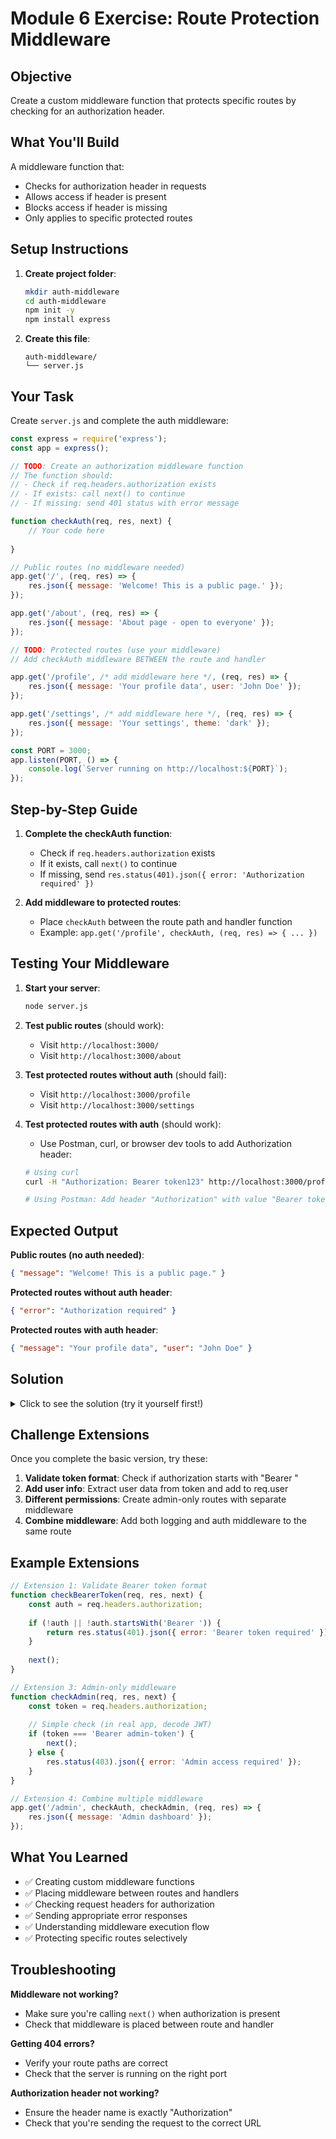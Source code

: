 # Module 6 Exercise: Route Protection Middleware

## Objective
Create a custom middleware function that protects specific routes by checking for an authorization header.

## What You'll Build
A middleware function that:
- Checks for authorization header in requests
- Allows access if header is present
- Blocks access if header is missing
- Only applies to specific protected routes

## Setup Instructions

1. **Create project folder**:
   ```bash
   mkdir auth-middleware
   cd auth-middleware
   npm init -y
   npm install express
   ```

2. **Create this file**:
   ```
   auth-middleware/
   └── server.js
   ```

## Your Task

Create `server.js` and complete the auth middleware:

```javascript
const express = require('express');
const app = express();

// TODO: Create an authorization middleware function
// The function should:
// - Check if req.headers.authorization exists
// - If exists: call next() to continue
// - If missing: send 401 status with error message

function checkAuth(req, res, next) {
    // Your code here
    
}

// Public routes (no middleware needed)
app.get('/', (req, res) => {
    res.json({ message: 'Welcome! This is a public page.' });
});

app.get('/about', (req, res) => {
    res.json({ message: 'About page - open to everyone' });
});

// TODO: Protected routes (use your middleware)
// Add checkAuth middleware BETWEEN the route and handler

app.get('/profile', /* add middleware here */, (req, res) => {
    res.json({ message: 'Your profile data', user: 'John Doe' });
});

app.get('/settings', /* add middleware here */, (req, res) => {
    res.json({ message: 'Your settings', theme: 'dark' });
});

const PORT = 3000;
app.listen(PORT, () => {
    console.log(`Server running on http://localhost:${PORT}`);
});
```

## Step-by-Step Guide

1. **Complete the checkAuth function**:
   - Check if `req.headers.authorization` exists
   - If it exists, call `next()` to continue
   - If missing, send `res.status(401).json({ error: 'Authorization required' })`

2. **Add middleware to protected routes**:
   - Place `checkAuth` between the route path and handler function
   - Example: `app.get('/profile', checkAuth, (req, res) => { ... })`

## Testing Your Middleware

1. **Start your server**:
   ```bash
   node server.js
   ```

2. **Test public routes** (should work):
   - Visit `http://localhost:3000/` 
   - Visit `http://localhost:3000/about`

3. **Test protected routes without auth** (should fail):
   - Visit `http://localhost:3000/profile`
   - Visit `http://localhost:3000/settings`

4. **Test protected routes with auth** (should work):
   - Use Postman, curl, or browser dev tools to add Authorization header:
   ```bash
   # Using curl
   curl -H "Authorization: Bearer token123" http://localhost:3000/profile
   
   # Using Postman: Add header "Authorization" with value "Bearer token123"
   ```

## Expected Output

**Public routes (no auth needed)**:
```json
{ "message": "Welcome! This is a public page." }
```

**Protected routes without auth header**:
```json
{ "error": "Authorization required" }
```

**Protected routes with auth header**:
```json
{ "message": "Your profile data", "user": "John Doe" }
```

## Solution

<details>
<summary>Click to see the solution (try it yourself first!)</summary>

```javascript
const express = require('express');
const app = express();

function checkAuth(req, res, next) {
    if (req.headers.authorization) {
        next();
    } else {
        res.status(401).json({ error: 'Authorization required' });
    }
}

// Public routes
app.get('/', (req, res) => {
    res.json({ message: 'Welcome! This is a public page.' });
});

app.get('/about', (req, res) => {
    res.json({ message: 'About page - open to everyone' });
});

// Protected routes
app.get('/profile', checkAuth, (req, res) => {
    res.json({ message: 'Your profile data', user: 'John Doe' });
});

app.get('/settings', checkAuth, (req, res) => {
    res.json({ message: 'Your settings', theme: 'dark' });
});

const PORT = 3000;
app.listen(PORT, () => {
    console.log(`Server running on http://localhost:${PORT}`);
});
```

</details>

## Challenge Extensions

Once you complete the basic version, try these:

1. **Validate token format**: Check if authorization starts with "Bearer "
2. **Add user info**: Extract user data from token and add to req.user
3. **Different permissions**: Create admin-only routes with separate middleware
4. **Combine middleware**: Add both logging and auth middleware to the same route

## Example Extensions

```javascript
// Extension 1: Validate Bearer token format
function checkBearerToken(req, res, next) {
    const auth = req.headers.authorization;
    
    if (!auth || !auth.startsWith('Bearer ')) {
        return res.status(401).json({ error: 'Bearer token required' });
    }
    
    next();
}

// Extension 3: Admin-only middleware
function checkAdmin(req, res, next) {
    const token = req.headers.authorization;
    
    // Simple check (in real app, decode JWT)
    if (token === 'Bearer admin-token') {
        next();
    } else {
        res.status(403).json({ error: 'Admin access required' });
    }
}

// Extension 4: Combine multiple middleware
app.get('/admin', checkAuth, checkAdmin, (req, res) => {
    res.json({ message: 'Admin dashboard' });
});
```

## What You Learned

- ✅ Creating custom middleware functions
- ✅ Placing middleware between routes and handlers
- ✅ Checking request headers for authorization
- ✅ Sending appropriate error responses
- ✅ Understanding middleware execution flow
- ✅ Protecting specific routes selectively

## Troubleshooting

**Middleware not working?**
- Make sure you're calling `next()` when authorization is present
- Check that middleware is placed between route and handler

**Getting 404 errors?**
- Verify your route paths are correct
- Check that the server is running on the right port

**Authorization header not working?**
- Ensure the header name is exactly "Authorization"
- Check that you're sending the request to the correct URL
